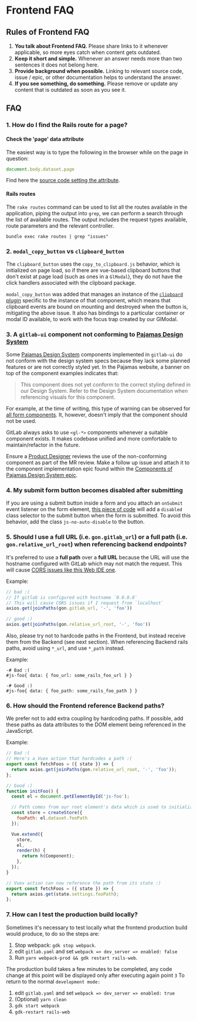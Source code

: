 # Frontend FAQ

## Rules of Frontend FAQ

1. **You talk about Frontend FAQ.**
   Please share links to it whenever applicable, so more eyes catch when content
   gets outdated.
1. **Keep it short and simple.**
   Whenever an answer needs more than two sentences it does not belong here.
1. **Provide background when possible.**
   Linking to relevant source code, issue / epic, or other documentation helps
   to understand the answer.
1. **If you see something, do something.**
   Please remove or update any content that is outdated as soon as you see it.

## FAQ

### 1. How do I find the Rails route for a page?

#### Check the 'page' data attribute

The easiest way is to type the following in the browser while on the page in
question:

```javascript
document.body.dataset.page
```

Find here the [source code setting the attribute](https://gitlab.com/gitlab-org/gitlab/blob/cc5095edfce2b4d4083a4fb1cdc7c0a1898b9921/app/views/layouts/application.html.haml#L4).

#### Rails routes

The `rake routes` command can be used to list all the routes available in the application, piping the output into `grep`, we can perform a search through the list of available routes.
The output includes the request types available, route parameters and the relevant controller.

```shell
bundle exec rake routes | grep "issues"
```

### 2. `modal_copy_button` vs `clipboard_button`

The `clipboard_button` uses the `copy_to_clipboard.js` behavior, which is
initialized on page load, so if there are vue-based clipboard buttons that
don't exist at page load (such as ones in a `GlModal`), they do not have the
click handlers associated with the clipboard package.

`modal_copy_button` was added that manages an instance of the
[`clipboard` plugin](https://www.npmjs.com/package/clipboard) specific to
the instance of that component, which means that clipboard events are
bound on mounting and destroyed when the button is, mitigating the above
issue. It also has bindings to a particular container or modal ID
available, to work with the focus trap created by our GlModal.

### 3. A `gitlab-ui` component not conforming to [Pajamas Design System](https://design.gitlab.com/)

Some [Pajamas Design System](https://design.gitlab.com/) components implemented in
`gitlab-ui` do not conform with the design system specs because they lack some
planned features or are not correctly styled yet. In the Pajamas website, a
banner on top of the component examples indicates that:

> This component does not yet conform to the correct styling defined in our Design
> System. Refer to the Design System documentation when referencing visuals for this
> component.

For example, at the time of writing, this type of warning can be observed for
[all form components](https://design.gitlab.com/components/forms/). It, however,
doesn't imply that the component should not be used.

GitLab always asks to use `<gl-*>` components whenever a suitable component exists.
It makes codebase unified and more comfortable to maintain/refactor in the future.

Ensure a [Product Designer](https://about.gitlab.com/company/team/?department=ux-department)
reviews the use of the non-conforming component as part of the MR review. Make a
follow up issue and attach it to the component implementation epic found within the
[Components of Pajamas Design System epic](https://gitlab.com/groups/gitlab-org/-/epics/973).

### 4. My submit form button becomes disabled after submitting

If you are using a submit button inside a form and you attach an `onSubmit` event listener on the form element, [this piece of code](https://gitlab.com/gitlab-org/gitlab/blob/794c247a910e2759ce9b401356432a38a4535d49/app/assets/javascripts/main.js#L225) will add a `disabled` class selector to the submit button when the form is submitted.
To avoid this behavior, add the class `js-no-auto-disable` to the button.

### 5. Should I use a full URL (i.e. `gon.gitlab_url`) or a full path (i.e. `gon.relative_url_root`) when referencing backend endpoints?

It's preferred to use a **full path** over a **full URL** because the URL will use the hostname configured with
GitLab which may not match the request. This will cause [CORS issues like this Web IDE one](https://gitlab.com/gitlab-org/gitlab/-/issues/36810).

Example:

```javascript
// bad :(
// If gitlab is configured with hostname `0.0.0.0`
// This will cause CORS issues if I request from `localhost`
axios.get(joinPaths(gon.gitlab_url, '-', 'foo'))

// good :)
axios.get(joinPaths(gon.relative_url_root, '-', 'foo'))
```

Also, please try not to hardcode paths in the Frontend, but instead receive them from the Backend (see next section).
When referencing Backend rails paths, avoid using `*_url`, and use `*_path` instead.

Example:

```haml
-# Bad :(
#js-foo{ data: { foo_url: some_rails_foo_url } }

-# Good :)
#js-foo{ data: { foo_path: some_rails_foo_path } }
```

### 6. How should the Frontend reference Backend paths?

We prefer not to add extra coupling by hardcoding paths. If possible,
add these paths as data attributes to the DOM element being referenced in the JavaScript.

Example:

```javascript
// Bad :(
// Here's a Vuex action that hardcodes a path :(
export const fetchFoos = ({ state }) => {
  return axios.get(joinPaths(gon.relative_url_root, '-', 'foo'));
};

// Good :)
function initFoo() {
  const el = document.getElementById('js-foo');

  // Path comes from our root element's data which is used to initialize the store :)
  const store = createStore({
    fooPath: el.dataset.fooPath
  });

  Vue.extend({
    store,
    el,
    render(h) {
      return h(Component);
    },
  });
}

// Vuex action can now reference the path from its state :)
export const fetchFoos = ({ state }) => {
  return axios.get(state.settings.fooPath);
};
```

### 7. How can I test the production build locally?

Sometimes it's necessary to test locally what the frontend production build would produce, to do so the steps are:

1. Stop webpack: `gdk stop webpack`.
1. edit `gitlab.yaml` and set `webpack => dev_server => enabled: false`
1. Run `yarn webpack-prod && gdk restart rails-web`.

The production build takes a few minutes to be completed, any code change at this point will be displayed only after executing again point `3`
To return to the normal `development mode:`

1. edit `gitlab.yaml` and set `webpack => dev_server => enabled: true`
1. (Optional) `yarn clean`
1. `gdk start webpack`
1. `gdk-restart rails-web`
